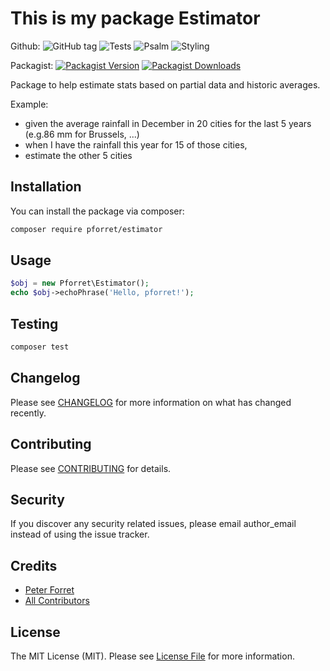 # This is my package Estimator

Github: 
![GitHub tag](https://img.shields.io/github/v/tag/pforret/estimator)
![Tests](https://github.com/pforret/estimator/workflows/Run%20Tests/badge.svg)
![Psalm](https://github.com/pforret/estimator/workflows/Detect%20Psalm%20warnings/badge.svg)
![Styling](https://github.com/pforret/estimator/workflows/Check%20&%20fix%20styling/badge.svg)

Packagist: 
[![Packagist Version](https://img.shields.io/packagist/v/pforret/estimator.svg?style=flat-square)](https://packagist.org/packages/pforret/estimator)
[![Packagist Downloads](https://img.shields.io/packagist/dt/pforret/estimator.svg?style=flat-square)](https://packagist.org/packages/pforret/estimator)

Package to help estimate stats based on partial data and historic averages.

Example: 
* given the average rainfall in December in 20 cities for the last 5 years (e.g.86 mm for Brussels, ...)
* when I have the rainfall this year for 15 of those cities, 
* estimate the other 5 cities

## Installation

You can install the package via composer:

```bash
composer require pforret/estimator
```

## Usage

``` php
$obj = new Pforret\Estimator();
echo $obj->echoPhrase('Hello, pforret!');
```

## Testing

``` bash
composer test
```

## Changelog

Please see [CHANGELOG](CHANGELOG.md) for more information on what has changed recently.

## Contributing

Please see [CONTRIBUTING](CONTRIBUTING.md) for details.

## Security

If you discover any security related issues, please email author_email instead of using the issue tracker.

## Credits

- [Peter Forret](https://github.com/pforret)
- [All Contributors](../../contributors)

## License

The MIT License (MIT). Please see [License File](LICENSE.md) for more information.
